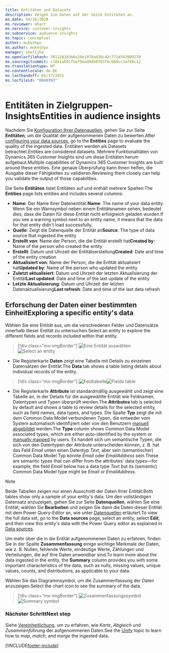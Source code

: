 ```yaml
---
title: Entitäten und Datasets
description: Zeigen Sie Daten auf der Seite Entitäten an.
ms.date: 04/16/2020
ms.reviewer: mhart
ms.service: customer-insights
ms.subservice: audience-insights
ms.topic: conceptual
author: mukeshpo
ms.author: mukeshpo
manager: shellyha
ms.openlocfilehash: f81128183b6e20e1078ad38c42c771d343909270
ms.sourcegitcommit: c1841ab91fbef9ead9db0f63fbc669cc3af80c12
ms.translationtype: HT
ms.contentlocale: de-DE
ms.lasthandoff: 05/17/2021
ms.locfileid: "6049393"
---
```

# <a name="entities-in-audience-insights"></a><span data-ttu-id="b6836-103">Entitäten in Zielgruppen-Insights</span><span class="sxs-lookup"><span data-stu-id="b6836-103">Entities in audience insights</span></span>

<span data-ttu-id="b6836-104">Nachdem Sie [Konfiguration Ihrer Datenquellen](data-sources.md), gehen Sie zur Seite **Entitäten**, um die Qualität der aufgenommenen Daten zu bewerten.</span><span class="sxs-lookup"><span data-stu-id="b6836-104">After [configuring your data sources](data-sources.md), go to the **Entities** page to evaluate the quality of the ingested data.</span></span> <span data-ttu-id="b6836-105">Entitäten werden als Datasets betrachtet.</span><span class="sxs-lookup"><span data-stu-id="b6836-105">Entities are considered datasets.</span></span> <span data-ttu-id="b6836-106">Mehrere Funktionalitäten von Dynamics 365 Customer Insights sind um diese Entitäten herum aufgebaut.</span><span class="sxs-lookup"><span data-stu-id="b6836-106">Multiple capabilities of Dynamics 365 Customer Insights are built around these entities.</span></span> <span data-ttu-id="b6836-107">Eine genaue Überprüfung kann Ihnen helfen, die Ausgabe dieser Fähigkeiten zu validieren.</span><span class="sxs-lookup"><span data-stu-id="b6836-107">Reviewing them closely can help you validate the output of those capabilities.</span></span>

<span data-ttu-id="b6836-108">Die Seite **Entitäten** listet Entitäten auf und enthält mehrere Spalten:</span><span class="sxs-lookup"><span data-stu-id="b6836-108">The **Entities** page lists entities and includes several columns:</span></span>

- <span data-ttu-id="b6836-109">**Name**: Der Name Ihrer Datenentität.</span><span class="sxs-lookup"><span data-stu-id="b6836-109">**Name**: The name of your data entity.</span></span> <span data-ttu-id="b6836-110">Wenn Sie ein Warnsymbol neben einem Entitätsnamen sehen, bedeutet dies, dass die Daten für diese Entität nicht erfolgreich geladen wurden.</span><span class="sxs-lookup"><span data-stu-id="b6836-110">If you see a warning symbol next to an entity name, it means that the data for that entity didn't load successfully.</span></span>
- <span data-ttu-id="b6836-111">**Quelle**: Zeigt die Datenquelle der Entität an</span><span class="sxs-lookup"><span data-stu-id="b6836-111">**Source**: The type of data source that ingested the entity</span></span>
- <span data-ttu-id="b6836-112">**Erstellt von**: Name der Person, die die Entität erstellt hat</span><span class="sxs-lookup"><span data-stu-id="b6836-112">**Created by**: Name of the person who created the entity</span></span>
- <span data-ttu-id="b6836-113">**Erstellt**: Datum und Uhrzeit der Entitätserstellung</span><span class="sxs-lookup"><span data-stu-id="b6836-113">**Created**: Date and time of the entity creation</span></span>
- <span data-ttu-id="b6836-114">**Aktualisiert von**: Name der Person, die die Entität aktualisiert hat</span><span class="sxs-lookup"><span data-stu-id="b6836-114">**Updated by**: Name of the person who updated the entity</span></span>
- <span data-ttu-id="b6836-115">**Zuletzt aktualisiert**: Datum und Uhrzeit der letzten Aktualisierung der Entität</span><span class="sxs-lookup"><span data-stu-id="b6836-115">**Last updated**: Date and time of the last update of the entity</span></span>
- <span data-ttu-id="b6836-116">**Letzte Aktualisierung**: Datum und Uhrzeit der letzten Datenaktualisierung</span><span class="sxs-lookup"><span data-stu-id="b6836-116">**Last refresh**: Date and time of the last data refresh</span></span>

## <a name="exploring-a-specific-entitys-data"></a><span data-ttu-id="b6836-117">Erforschung der Daten einer bestimmten Einheit</span><span class="sxs-lookup"><span data-stu-id="b6836-117">Exploring a specific entity's data</span></span>

<span data-ttu-id="b6836-118">Wählen Sie eine Entität aus, um die verschiedenen Felder und Datensätze innerhalb dieser Entität zu untersuchen.</span><span class="sxs-lookup"><span data-stu-id="b6836-118">Select an entity to explore the different fields and records included within that entity.</span></span>

> [!div class="mx-imgBorder"]
> <span data-ttu-id="b6836-119">![Eine Entität auswählen](media/data-manager-entities-data.png "Wählen Sie eine Entität")</span><span class="sxs-lookup"><span data-stu-id="b6836-119">![Select an entity](media/data-manager-entities-data.png "Select an entity")</span></span>

- <span data-ttu-id="b6836-120">Die Registerkarte **Daten** zeigt eine Tabelle mit Details zu einzelnen Datensätzen der Entität.</span><span class="sxs-lookup"><span data-stu-id="b6836-120">The **Data** tab shows a table listing details about individual records of the entity.</span></span>

> [!div class="mx-imgBorder"]
> <span data-ttu-id="b6836-121">![Feldtabelle](media/data-manager-entities-fields.PNG "Tabelle Felder")</span><span class="sxs-lookup"><span data-stu-id="b6836-121">![Fields table](media/data-manager-entities-fields.PNG "Fields table")</span></span>

- <span data-ttu-id="b6836-122">Die Registerkarte **Attribute** ist standardmäßig ausgewählt und zeigt eine Tabelle an, in der Details für die ausgewählte Entität wie Feldnamen, Datentypen und Typen überprüft werden.</span><span class="sxs-lookup"><span data-stu-id="b6836-122">The **Attributes** tab is selected by default and shows a table to review details for the selected entity, such as field names, data types, and types.</span></span> <span data-ttu-id="b6836-123">Die Spalte **Typ** zeigt die mit dem Common Data Model verbundenen Typen, die entweder vom System automatisch identifiziert oder von den Benutzern [manuell abgebildet](map-entities.md) werden.</span><span class="sxs-lookup"><span data-stu-id="b6836-123">The **Type** column shows Common Data Model associated types, which are either auto-identified by the system or [manually mapped](map-entities.md) by users.</span></span> <span data-ttu-id="b6836-124">Es handelt sich um semantische Typen, die sich von den Datentypen der Attribute unterscheiden können, z. B. hat das Feld *Email* unten einen Datentyp *Text*, aber sein (semantischer) Common Data Model Typ könnte *Email* oder *EmailAddress* sein.</span><span class="sxs-lookup"><span data-stu-id="b6836-124">These are semantic types that can differ from the attributes' data types—for example, the field *Email* below has a data type *Text* but its (semantic) Common Data Model type might be *Email* or *EmailAddress*.</span></span>

> [!NOTE]
> <span data-ttu-id="b6836-125">Beide Tabellen zeigen nur einen Ausschnitt der Daten Ihrer Entität.</span><span class="sxs-lookup"><span data-stu-id="b6836-125">Both tables show only a sample of your entity's data.</span></span> <span data-ttu-id="b6836-126">Um den vollständigen Datensatz anzuzeigen, gehen Sie zur Seite **Datenquellen**, wählen Sie eine Entität, wählen Sie **Bearbeiten** und zeigen Sie dann die Daten dieser Entität mit dem Power Query-Editor an, wie unter [Datenquellen](data-sources.md) erläutert.</span><span class="sxs-lookup"><span data-stu-id="b6836-126">To view the full data set, go to the **Data sources** page, select an entity, select **Edit**, and then view this entity's data with the Power Query editor as explained in [Data sources](data-sources.md).</span></span>

<span data-ttu-id="b6836-127">Um mehr über die in die Entität aufgenommenen Daten zu erfahren, finden Sie in der Spalte **Zusammenfassung** einige wichtige Merkmale der Daten, wie z. B. Nullen, fehlende Werte, eindeutige Werte, Zählungen und Verteilungen, die auf Ihre Daten anwendbar sind.</span><span class="sxs-lookup"><span data-stu-id="b6836-127">To learn more about the data ingested in the entity, the **Summary** column provides you with some important characteristics of the data, such as nulls, missing values, unique values, counts, and distributions, as applicable to your data.</span></span>

<span data-ttu-id="b6836-128">Wählen Sie das Diagrammsymbol, um die Zusammenfassung der Daten anzuzeigen.</span><span class="sxs-lookup"><span data-stu-id="b6836-128">Select the chart icon to see the summary of the data.</span></span>

> [!div class="mx-imgBorder"]
> <span data-ttu-id="b6836-129">![Zusammenfassungssymbol](media/data-manager-entities-summary.png "Daten-Zusammenfassungstabelle")</span><span class="sxs-lookup"><span data-stu-id="b6836-129">![Summary symbol](media/data-manager-entities-summary.png "Data summary table")</span></span>

### <a name="next-step"></a><span data-ttu-id="b6836-130">Nächster Schritt</span><span class="sxs-lookup"><span data-stu-id="b6836-130">Next step</span></span>

<span data-ttu-id="b6836-131">Siehe [Vereinheitlichung](data-unification.md), um zu erfahren, wie *Karte*, *Abgleich* und *Zusammenführung* der aufgenommenen Daten.</span><span class="sxs-lookup"><span data-stu-id="b6836-131">See the [Unify](data-unification.md) topic to learn how to *map*, *match*, and *merge* the ingested data.</span></span>


[!INCLUDE[footer-include](../includes/footer-banner.md)]
